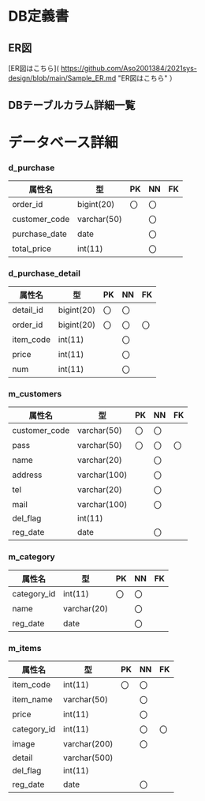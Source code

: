 # DB定義書
## ER図
[ER図はこちら]( https://github.com/Aso2001384/2021sys-design/blob/main/Sample_ER.md "ER図はこちら" ）

## DBテーブルカラム詳細一覧

 # データベース詳細
 ### d_purchase 
|属性名|型|PK|NN|FK|
|-----|--|--|--|--|
|order_id|bigint(20)|〇|〇| |
|customer_code|varchar(50)| |〇| |
|purchase_date|date| |〇| |
|total_price|int(11)| |〇| |

 ### d_purchase_detail
|属性名|型|PK|NN|FK|
|-----|--|--|--|--|
|detail_id|bigint(20)|〇|〇| |
|order_id|bigint(20)|〇|〇|〇|
|item_code|int(11)| |〇| |
|price|int(11)| |〇| |
|num|int(11)| |〇| |

### m_customers
|属性名|型|PK|NN|FK|
|-----|--|--|--|--|
|customer_code|varchar(50)|〇|〇| |
|pass|varchar(50)|〇|〇|〇|
|name|varchar(20)| |〇| |
|address|varchar(100)| |〇| |
|tel|varchar(20)| |〇| |
|mail|varchar(100)| |〇| |
|del_flag|int(11)| | | |
|reg_date|date| |〇| |

### m_category
|属性名|型|PK|NN|FK|
|-----|--|--|--|--|
|category_id|int(11)|〇|〇| |
|name|varchar(20)| |〇| |
|reg_date|date| |〇| |

### m_items
|属性名|型|PK|NN|FK|
|-----|--|--|--|--|
|item_code|int(11)|〇|〇| |
|item_name|varchar(50)| |〇| |
|price|int(11)| |〇| |
|category_id|int(11)| |〇|〇|
|image|varchar(200)| |〇| |
|detail|varchar(500)| | | |
|del_flag|int(11)| | | |
|reg_date|date| |〇| |
